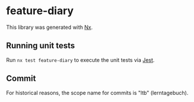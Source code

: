 # feature-diary

This library was generated with [Nx](https://nx.dev).

## Running unit tests

Run `nx test feature-diary` to execute the unit tests via [Jest](https://jestjs.io).

## Commit

For historical reasons, the scope name for commits is "ltb" (lerntagebuch).
